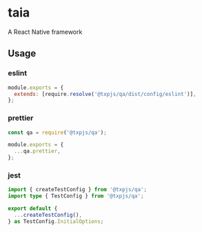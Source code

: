 # taia

A React Native framework

## Usage

### eslint

```js
module.exports = {
  extends: [require.resolve('@txpjs/qa/dist/config/eslint')],
};
```

### prettier

```js
const qa = require('@txpjs/qa');

module.exports = {
  ...qa.prettier,
};
```

### jest

```ts
import { createTestConfig } from '@txpjs/qa';
import type { TestConfig } from '@txpjs/qa';

export default {
  ...createTestConfig(),
} as TestConfig.InitialOptions;
```
